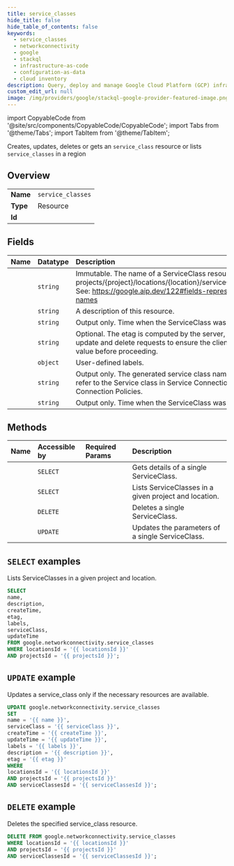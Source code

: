 ```yaml
---
title: service_classes
hide_title: false
hide_table_of_contents: false
keywords:
  - service_classes
  - networkconnectivity
  - google
  - stackql
  - infrastructure-as-code
  - configuration-as-data
  - cloud inventory
description: Query, deploy and manage Google Cloud Platform (GCP) infrastructure and resources using SQL
custom_edit_url: null
image: /img/providers/google/stackql-google-provider-featured-image.png
---
```


import CopyableCode from '@site/src/components/CopyableCode/CopyableCode';
import Tabs from '@theme/Tabs';
import TabItem from '@theme/TabItem';

Creates, updates, deletes or gets an <code>service_class</code> resource or lists <code>service_classes</code> in a region

## Overview
<table><tbody>
<tr><td><b>Name</b></td><td><code>service_classes</code></td></tr>
<tr><td><b>Type</b></td><td>Resource</td></tr>
<tr><td><b>Id</b></td><td><CopyableCode code="google.networkconnectivity.service_classes" /></td></tr>
</tbody></table>

## Fields
| Name | Datatype | Description |
|:-----|:---------|:------------|
| <CopyableCode code="name" /> | `string` | Immutable. The name of a ServiceClass resource. Format: projects/{project}/locations/{location}/serviceClasses/{service_class} See: https://google.aip.dev/122#fields-representing-resource-names |
| <CopyableCode code="description" /> | `string` | A description of this resource. |
| <CopyableCode code="createTime" /> | `string` | Output only. Time when the ServiceClass was created. |
| <CopyableCode code="etag" /> | `string` | Optional. The etag is computed by the server, and may be sent on update and delete requests to ensure the client has an up-to-date value before proceeding. |
| <CopyableCode code="labels" /> | `object` | User-defined labels. |
| <CopyableCode code="serviceClass" /> | `string` | Output only. The generated service class name. Use this name to refer to the Service class in Service Connection Maps and Service Connection Policies. |
| <CopyableCode code="updateTime" /> | `string` | Output only. Time when the ServiceClass was updated. |

## Methods
| Name | Accessible by | Required Params | Description |
|:-----|:--------------|:----------------|:------------|
| <CopyableCode code="get" /> | `SELECT` | <CopyableCode code="locationsId, projectsId, serviceClassesId" /> | Gets details of a single ServiceClass. |
| <CopyableCode code="list" /> | `SELECT` | <CopyableCode code="locationsId, projectsId" /> | Lists ServiceClasses in a given project and location. |
| <CopyableCode code="delete" /> | `DELETE` | <CopyableCode code="locationsId, projectsId, serviceClassesId" /> | Deletes a single ServiceClass. |
| <CopyableCode code="patch" /> | `UPDATE` | <CopyableCode code="locationsId, projectsId, serviceClassesId" /> | Updates the parameters of a single ServiceClass. |

## `SELECT` examples

Lists ServiceClasses in a given project and location.

```sql
SELECT
name,
description,
createTime,
etag,
labels,
serviceClass,
updateTime
FROM google.networkconnectivity.service_classes
WHERE locationsId = '{{ locationsId }}'
AND projectsId = '{{ projectsId }}'; 
```

## `UPDATE` example

Updates a service_class only if the necessary resources are available.

```sql
UPDATE google.networkconnectivity.service_classes
SET 
name = '{{ name }}',
serviceClass = '{{ serviceClass }}',
createTime = '{{ createTime }}',
updateTime = '{{ updateTime }}',
labels = '{{ labels }}',
description = '{{ description }}',
etag = '{{ etag }}'
WHERE 
locationsId = '{{ locationsId }}'
AND projectsId = '{{ projectsId }}'
AND serviceClassesId = '{{ serviceClassesId }}';
```

## `DELETE` example

Deletes the specified service_class resource.

```sql
DELETE FROM google.networkconnectivity.service_classes
WHERE locationsId = '{{ locationsId }}'
AND projectsId = '{{ projectsId }}'
AND serviceClassesId = '{{ serviceClassesId }}';
```
